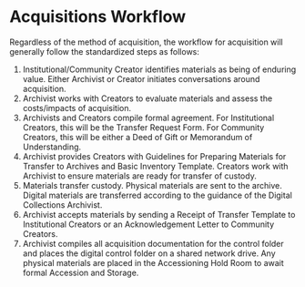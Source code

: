 <h1>Acquisitions Workflow</h1>
<p>Regardless of the method of acquisition, the workflow for acquisition will generally follow the standardized steps as follows:</p>
<ol>
<li>Institutional/Community Creator identifies materials as being of enduring value. Either Archivist or Creator initiates conversations around acquisition.</li>
<li>Archivist works with Creators to evaluate materials and assess the costs/impacts of acquisition.</li> 
<li>Archivists and Creators compile formal agreement. For Institutional Creators, this will be the Transfer Request Form. For Community Creators, this will be either a Deed of Gift or Memorandum of Understanding.</li> 
<li>Archivist provides Creators with Guidelines for Preparing Materials for Transfer to Archives and Basic Inventory Template. Creators work with Archivist to ensure materials are ready for transfer of custody.</li> 
<li>Materials transfer custody. Physical materials are sent to the archive. Digital materials are transferred according to the guidance of the Digital Collections Archivist.</li> 
<li>Archivist accepts materials by sending a Receipt of Transfer Template to Institutional Creators or an Acknowledgement Letter to Community Creators.</li> 
<li>Archivist compiles all acquisition documentation for the control folder and places the digital control folder on a shared network drive. Any physical materials are placed in the Accessioning Hold Room to await formal Accession and Storage.</li> 
</ol>

